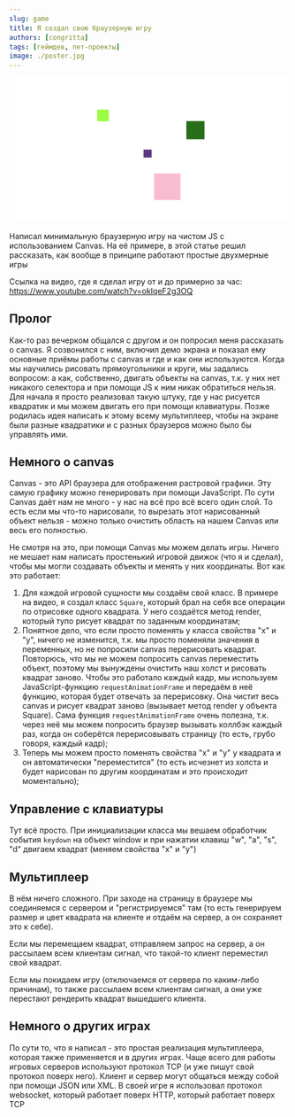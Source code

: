```yaml
---
slug: game
title: Я создал свою браузерную игру
authors: [congritta]
tags: [геймдев, пет-проекты]
image: ./poster.jpg
---
```


![](./poster.jpg)

Написал минимальную браузерную игру на чистом JS с использованием Canvas. На её примере, в этой статье решил
рассказать, как вообще в принципе работают простые двухмерные игры

<!--truncate-->

Ссылка на видео, где я сделал игру от и до примерно за час: https://www.youtube.com/watch?v=okIqeF2g3OQ

## Пролог

Как-то раз вечерком общался с другом и он попросил меня рассказать о canvas. Я созвонился с ним, включил демо экрана
и показал ему основные приёмы работы с canvas и где и как они используются. Когда мы научились рисовать
прямоугольники и круги, мы задались вопросом: а как, собственно, двигать объекты на canvas, т.к. у них нет никакого
селектора и при помощи JS к ним никак обратиться нельзя. Для начала я просто реализовал такую штуку, где у нас рисуется
квадратик и мы можем двигать его при помощи клавиатуры. Позже родилась идея написать к этому всему мультиплеер, чтобы
на экране были разные квадратики и с разных браузеров можно было бы управлять ими.

## Немного о canvas

Canvas - это API браузера для отображения растровой графики. Эту самую графику можно генерировать при помощи
JavaScript. По сути Canvas даёт нам не много - у нас на всё про всё всего один слой. То есть если мы что-то
нарисовали, то вырезать этот нарисованный объект нельзя - можно только очистить область на нашем Canvas или весь его
полностью.

Не смотря на это, при помощи Canvas мы можем делать игры. Ничего не мешает нам написать простенький игровой движок
(что я и сделал), чтобы мы могли создавать объекты и менять у них координаты. Вот как это работает:

1. Для каждой игровой сущности мы создаём свой класс. В примере на видео, я создал класс `Square`, который брал на себя
   все операции по отрисовке одного квадрата. У него создаётся метод render, который тупо рисует квадрат по заданным
   координатам;
2. Понятное дело, что если просто поменять у класса свойства "x" и "y", ничего не изменится, т.к. мы просто поменяли
   значения в переменных, но не попросили canvas перерисовать квадрат. Повторюсь, что мы не можем попросить canvas
   переместить объект, поэтому мы вынуждены очистить наш холст и рисовать квадрат заново. Чтобы это работало каждый
   кадр, мы используем JavaScript-функцию `requestAnimationFrame` и передаём в неё функцию, которая будет отвечать
   за перерисовку. Она чистит весь canvas и рисует квадрат заново (вызывает метод render у объекта Square). Сама
   функция `requestAnimationFrame` очень полезна, т.к. через неё мы можем попросить браузер вызывать коллбэк каждый раз,
   когда он соберётся перерисовывать страницу (то есть, грубо говоря, каждый кадр);
3. Теперь мы можем просто поменять свойства "x" и "y" у квадрата и он автоматически "переместится" (то есть исчезнет
   из холста и будет нарисован по другим координатам и это происходит моментально);

## Управление с клавиатуры

Тут всё просто. При инициализации класса мы вешаем обработчик события `keydown` на объект window и при нажатии
клавиш "w", "a", "s", "d" двигаем квадрат (меняем свойства "x" и "y")

## Мультиплеер

В нём ничего сложного. При заходе на страницу в браузере мы соединяемся с сервером и "регистрируемся" там (то есть
генерируем размер и цвет квадрата на клиенте и отдаём на сервер, а он сохраняет это к себе).

Если мы перемещаем квадрат, отправляем запрос на сервер, а он рассылаем всем клиентам сигнал, что такой-то клиент
переместил свой квадрат.

Если мы покидаем игру (отключаемся от сервера по каким-либо причинам), то также рассылаем всем клиентам сигнал, а
они уже перестают рендерить квадрат вышедшего клиента.

## Немного о других играх

По сути то, что я написал - это простая реализация мультиплеера, которая также применяется и в других играх. Чаще всего
для работы игровых серверов используют протокол TCP (и уже пишут свой протокол поверх него). Клиент и сервер могут
общаться между собой при помощи JSON или XML. В своей игре я использовал протокол websocket, который работает поверх
HTTP, который работает поверх TCP
